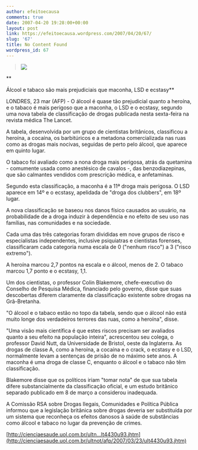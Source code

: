 ```yaml
---
author: efeitoecausa
comments: true
date: 2007-04-20 19:28:00+00:00
layout: post
link: https://efeitoecausa.wordpress.com/2007/04/20/67/
slug: '67'
title: No Content Found
wordpress_id: 67
---
```


>[![](http://efeitoecausa.files.wordpress.com/2007/04/bebado.jpg?w=204)](http://efeitoecausa.files.wordpress.com/2007/04/bebado.jpg)  


**  
  
  
  
  
  
  
  
  
  
  
Álcool e tabaco são mais prejudiciais que maconha, LSD e ecstasy**  
  
LONDRES, 23 mar (AFP) - O álcool é quase tão prejudicial quanto a heroína, e o tabaco é mais perigoso que a maconha, o LSD e o ecstasy, segundo uma nova tabela de classificação de drogas publicada nesta sexta-feira na revista médica The Lancet.  
  
A tabela, desenvolvida por um grupo de cientistas britânicos, classificou a heroína, a cocaína, os barbitúricos e a metadona comercializada nas ruas como as drogas mais nocivas, seguidas de perto pelo álcool, que aparece em quinto lugar.  
  
O tabaco foi avaliado como a nona droga mais perigosa, atrás da quetamina - comumente usada como anestésico de cavalos -, das benzodiazepinas, que são calmantes vendidos com prescrição médica, e anfetaminas.  
  
Segundo esta classificação, a maconha é a 11ª droga mais perigosa. O LSD aparece em 14º e o ecstasy, apelidada de "droga dos clubbers", em 18º lugar.  
  
A nova classificação se baseou nos danos físico causados ao usuário, na probabilidade de a droga induzir à dependência e no efeito de seu uso nas famílias, nas comunidades e na sociedade.  
  
Cada uma das três categorias foram divididas em nove grupos de risco e especialistas independentes, inclusive psiquiatras e cientistas forenses, classificaram cada categoria numa escala de 0 ("nenhum risco") a 3 ("risco extremo").  
  
A heroína marcou 2,7 pontos na escala e o álcool, menos de 2. O tabaco marcou 1,7 ponto e o ecstasy, 1,1.  
  
Um dos cientistas, o professor Colin Blakemore, chefe-executivo do Conselho de Pesquisa Médica, financiado pelo governo, disse que suas descobertas diferem claramente da classificação existente sobre drogas na Grã-Bretanha.  
  
"O álcool e o tabaco estão no topo da tabela, sendo que o álcool não está muito longe dos verdadeiros terrores das ruas, como a heroína", disse.  
  
"Uma visão mais científica é que estes riscos precisam ser avaliados quanto a seu efeito na população inteira", acrescentou seu colega, o professor David Nutt, da Universidade de Bristol, oeste da Inglaterra. As drogas de classe A, como a heroína, a cocaína e o crack, o ecstasy e o LSD, normalmente levam a sentenças de prisão de no máximo sete anos. A maconha é uma droga de classe C, enquanto o álcool e o tabaco não têm classificação.  
  
Blakemore disse que os políticos iriam "tomar nota" de que sua tabela difere substancialmente da classificação oficial, e um estudo britânico separado publicado em 8 de março a considerou inadequada.  
  
A Comissão RSA sobre Drogas Ilegais, Comunidades e Política Pública informou que a legislação britânica sobre drogas deveria ser substituída por um sistema que reconheça os efeitos danosos à saúde de substâncias como álcool e tabaco no lugar da prevenção de crimes.  
  
[http://cienciaesaude.uol.com.br/ultn...lt4430u93.jhtm](http://cienciaesaude.uol.com.br/ultnot/afp/2007/03/23/ult4430u93.jhtm)
